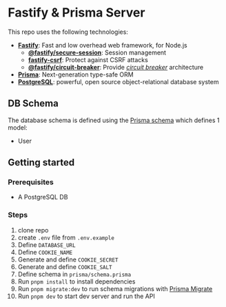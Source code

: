 # Fastify & Prisma Server

This repo uses the following technologies:

- [**Fastify**](https://www.fastify.io/): Fast and low overhead web framework, for Node.js
  - [**@fastify/secure-session**](https://www.npmjs.com/package/@fastify/secure-session): Session management
  - [**fastify-csrf**](https://github.com/fastify/fastify-csrf): Protect against CSRF attacks
  - [**@fastify/circuit-breaker**](https://www.npmjs.com/package/@fastify/circuit-breaker): Provide [_circuit breaker_](https://martinfowler.com/bliki/CircuitBreaker.html) architecture
- [**Prisma**](https://www.prisma.io/): Next-generation type-safe ORM
- [**PostgreSQL**](https://www.postgresql.org/): powerful, open source object-relational database system

## DB Schema

The database schema is defined using the [Prisma schema](./prisma/schema.prisma) which defines 1 model:

- User

## Getting started

### Prerequisites

- A PostgreSQL DB

### Steps

1. clone repo
2. create `.env` file from `.env.example`
3. Define `DATABASE_URL`
4. Define `COOKIE_NAME`
5. Generate and define `COOKIE_SECRET`
6. Generate and define `COOKIE_SALT`
7. Define schema in `prisma/schema.prisma`
8. Run `pnpm install` to install dependencies
9. Run `pnpm migrate:dev` to run schema migrations with [Prisma Migrate](https://www.prisma.io/migrate)
10. Run `pnpm dev` to start dev server and run the API
